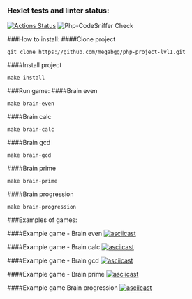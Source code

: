 ### Hexlet tests and linter status:
[![Actions Status](https://github.com/megabgg/php-project-lvl1/workflows/hexlet-check/badge.svg)](https://github.com/megabgg/php-project-lvl1/actions)
![Php-CodeSniffer Check](https://github.com/megabgg/php-project-lvl1/actions/workflows/phpcs-check.yml/badge.svg)


###How to install:
####Clone project
```
git clone https://github.com/megabgg/php-project-lvl1.git
```

####Install project
```
make install
```


###Run game:
####Brain even
```
make brain-even
```
####Brain calc
```
make brain-calc
```
####Brain gcd
```
make brain-gcd
```
####Brain prime
```
make brain-prime
```
####Brain progression
```
make brain-progression
```



###Examples of games:

####Example game - Brain even
[![asciicast](https://asciinema.org/a/le6ATvKuYutl0gYFiMtgfOdnu.svg)](https://asciinema.org/a/le6ATvKuYutl0gYFiMtgfOdnu)

####Example game - Brain calc
[![asciicast](https://asciinema.org/a/C1umjQw8qeiZORFIGuWiQtQuk.svg)](https://asciinema.org/a/C1umjQw8qeiZORFIGuWiQtQuk)

####Example game - Brain gcd
[![asciicast](https://asciinema.org/a/UnYfCkMqaTwT8Ajvk12NwOsnn.svg)](https://asciinema.org/a/UnYfCkMqaTwT8Ajvk12NwOsnn)

####Example game - Brain prime
[![asciicast](https://asciinema.org/a/3O1zNpZy9OAFIP0MK43vuBNUQ.svg)](https://asciinema.org/a/3O1zNpZy9OAFIP0MK43vuBNUQ)

####Example game Brain progression
[![asciicast](https://asciinema.org/a/RGw86fPEErvmpJaEu0QUOV4oA.svg)](https://asciinema.org/a/RGw86fPEErvmpJaEu0QUOV4oA)